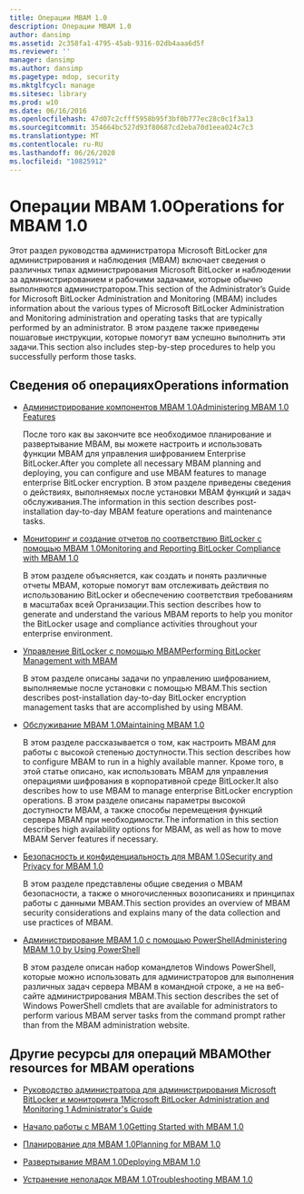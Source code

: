 ```yaml
---
title: Операции MBAM 1.0
description: Операции MBAM 1.0
author: dansimp
ms.assetid: 2c358fa1-4795-45ab-9316-02db4aaa6d5f
ms.reviewer: ''
manager: dansimp
ms.author: dansimp
ms.pagetype: mdop, security
ms.mktglfcycl: manage
ms.sitesec: library
ms.prod: w10
ms.date: 06/16/2016
ms.openlocfilehash: 47d07c2cfff5958b95f3bf0b777ec28c0c1f3a13
ms.sourcegitcommit: 354664bc527d93f80687cd2eba70d1eea024c7c3
ms.translationtype: MT
ms.contentlocale: ru-RU
ms.lasthandoff: 06/26/2020
ms.locfileid: "10825912"
---
```

# <span data-ttu-id="545fb-103">Операции MBAM 1.0</span><span class="sxs-lookup"><span data-stu-id="545fb-103">Operations for MBAM 1.0</span></span>


<span data-ttu-id="545fb-104">Этот раздел руководства администратора Microsoft BitLocker для администрирования и наблюдения (MBAM) включает сведения о различных типах администрирования Microsoft BitLocker и наблюдении за администрированием и рабочими задачами, которые обычно выполняются администратором.</span><span class="sxs-lookup"><span data-stu-id="545fb-104">This section of the Administrator’s Guide for Microsoft BitLocker Administration and Monitoring (MBAM) includes information about the various types of Microsoft BitLocker Administration and Monitoring administration and operating tasks that are typically performed by an administrator.</span></span> <span data-ttu-id="545fb-105">В этом разделе также приведены пошаговые инструкции, которые помогут вам успешно выполнить эти задачи.</span><span class="sxs-lookup"><span data-stu-id="545fb-105">This section also includes step-by-step procedures to help you successfully perform those tasks.</span></span>

## <span data-ttu-id="545fb-106">Сведения об операциях</span><span class="sxs-lookup"><span data-stu-id="545fb-106">Operations information</span></span>


-   [<span data-ttu-id="545fb-107">Администрирование компонентов MBAM 1.0</span><span class="sxs-lookup"><span data-stu-id="545fb-107">Administering MBAM 1.0 Features</span></span>](administering-mbam-10-features.md)

    <span data-ttu-id="545fb-108">После того как вы закончите все необходимое планирование и развертывание MBAM, вы можете настроить и использовать функции MBAM для управления шифрованием Enterprise BitLocker.</span><span class="sxs-lookup"><span data-stu-id="545fb-108">After you complete all necessary MBAM planning and deploying, you can configure and use MBAM features to manage enterprise BitLocker encryption.</span></span> <span data-ttu-id="545fb-109">В этом разделе приведены сведения о действиях, выполняемых после установки MBAM функций и задач обслуживания.</span><span class="sxs-lookup"><span data-stu-id="545fb-109">The information in this section describes post-installation day-to-day MBAM feature operations and maintenance tasks.</span></span>

-   [<span data-ttu-id="545fb-110">Мониторинг и создание отчетов по соответствию BitLocker с помощью MBAM 1.0</span><span class="sxs-lookup"><span data-stu-id="545fb-110">Monitoring and Reporting BitLocker Compliance with MBAM 1.0</span></span>](monitoring-and-reporting-bitlocker-compliance-with-mbam-10.md)

    <span data-ttu-id="545fb-111">В этом разделе объясняется, как создать и понять различные отчеты MBAM, которые помогут вам отслеживать действия по использованию BitLocker и обеспечению соответствия требованиям в масштабах всей Организации.</span><span class="sxs-lookup"><span data-stu-id="545fb-111">This section describes how to generate and understand the various MBAM reports to help you monitor the BitLocker usage and compliance activities throughout your enterprise environment.</span></span>

-   [<span data-ttu-id="545fb-112">Управление BitLocker с помощью MBAM</span><span class="sxs-lookup"><span data-stu-id="545fb-112">Performing BitLocker Management with MBAM</span></span>](performing-bitlocker-management-with-mbam.md)

    <span data-ttu-id="545fb-113">В этом разделе описаны задачи по управлению шифрованием, выполняемые после установки с помощью MBAM.</span><span class="sxs-lookup"><span data-stu-id="545fb-113">This section describes post-installation day-to-day BitLocker encryption management tasks that are accomplished by using MBAM.</span></span>

-   [<span data-ttu-id="545fb-114">Обслуживание MBAM 1.0</span><span class="sxs-lookup"><span data-stu-id="545fb-114">Maintaining MBAM 1.0</span></span>](maintaining-mbam-10.md)

    <span data-ttu-id="545fb-115">В этом разделе рассказывается о том, как настроить MBAM для работы с высокой степенью доступности.</span><span class="sxs-lookup"><span data-stu-id="545fb-115">This section describes how to configure MBAM to run in a highly available manner.</span></span> <span data-ttu-id="545fb-116">Кроме того, в этой статье описано, как использовать MBAM для управления операциями шифрования в корпоративной среде BitLocker.</span><span class="sxs-lookup"><span data-stu-id="545fb-116">It also describes how to use MBAM to manage enterprise BitLocker encryption operations.</span></span> <span data-ttu-id="545fb-117">В этом разделе описаны параметры высокой доступности MBAM, а также способы перемещения функций сервера MBAM при необходимости.</span><span class="sxs-lookup"><span data-stu-id="545fb-117">The information in this section describes high availability options for MBAM, as well as how to move MBAM Server features if necessary.</span></span>

-   [<span data-ttu-id="545fb-118">Безопасность и конфиденциальность для MBAM 1.0</span><span class="sxs-lookup"><span data-stu-id="545fb-118">Security and Privacy for MBAM 1.0</span></span>](security-and-privacy-for-mbam-10.md)

    <span data-ttu-id="545fb-119">В этом разделе представлены общие сведения о MBAM безопасности, а также о многочисленных возописаниях и принципах работы с данными MBAM.</span><span class="sxs-lookup"><span data-stu-id="545fb-119">This section provides an overview of MBAM security considerations and explains many of the data collection and use practices of MBAM.</span></span>

-   [<span data-ttu-id="545fb-120">Администрирование MBAM 1.0 с помощью PowerShell</span><span class="sxs-lookup"><span data-stu-id="545fb-120">Administering MBAM 1.0 by Using PowerShell</span></span>](administering-mbam-10-by-using-powershell.md)

    <span data-ttu-id="545fb-121">В этом разделе описан набор командлетов Windows PowerShell, которые можно использовать для администраторов для выполнения различных задач сервера MBAM в командной строке, а не на веб-сайте администрирования MBAM.</span><span class="sxs-lookup"><span data-stu-id="545fb-121">This section describes the set of Windows PowerShell cmdlets that are available for administrators to perform various MBAM server tasks from the command prompt rather than from the MBAM administration website.</span></span>

## <span data-ttu-id="545fb-122">Другие ресурсы для операций MBAM</span><span class="sxs-lookup"><span data-stu-id="545fb-122">Other resources for MBAM operations</span></span>


-   [<span data-ttu-id="545fb-123">Руководство администратора для администрирования Microsoft BitLocker и мониторинга 1</span><span class="sxs-lookup"><span data-stu-id="545fb-123">Microsoft BitLocker Administration and Monitoring 1 Administrator's Guide</span></span>](index.md)

-   [<span data-ttu-id="545fb-124">Начало работы с MBAM 1.0</span><span class="sxs-lookup"><span data-stu-id="545fb-124">Getting Started with MBAM 1.0</span></span>](getting-started-with-mbam-10.md)

-   [<span data-ttu-id="545fb-125">Планирование для MBAM 1.0</span><span class="sxs-lookup"><span data-stu-id="545fb-125">Planning for MBAM 1.0</span></span>](planning-for-mbam-10.md)

-   [<span data-ttu-id="545fb-126">Развертывание MBAM 1.0</span><span class="sxs-lookup"><span data-stu-id="545fb-126">Deploying MBAM 1.0</span></span>](deploying-mbam-10.md)

-   [<span data-ttu-id="545fb-127">Устранение неполадок MBAM 1.0</span><span class="sxs-lookup"><span data-stu-id="545fb-127">Troubleshooting MBAM 1.0</span></span>](troubleshooting-mbam-10.md)

 

 





